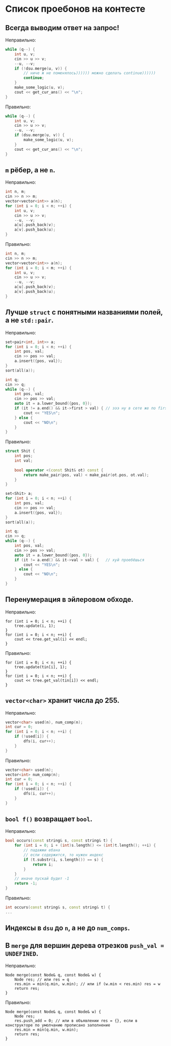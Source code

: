 # Список проебонов на контесте

## Всегда выводим ответ на запрос!

Неправильно:

```c++
while (q--) {
    int u, v;
    cin >> u >> v;
    --u, --v;
    if (!dsu.merge(u, v)) {
        // ниче ж не поменялось)))))) можно сделать continue))))))
        continue;
    }
    make_some_logic(u, v);
    cout << get_cur_ans() << "\n";
}
```

Правильно:

```c++
while (q--) {
    int u, v;
    cin >> u >> v;
    --u, --v;
    if (dsu.merge(u, v)) {
        make_some_logic(u, v);
    }
    cout << get_cur_ans() << "\n";
}
```

## `m` рёбер, а не `n`.

Неправильно:

```c++
int n, m;
cin >> n >> m;
vector<vector<int>> a(n);
for (int i = 0; i < n; ++i) {
    int u, v;
    cin >> u >> v;
    --u, --v;
    a[u].push_back(v);
    a[v].push_back(u);
}
```

Правильно:

```c++
int n, m;
cin >> n >> m;
vector<vector<int>> a(n);
for (int i = 0; i < m; ++i) {
    int u, v;
    cin >> u >> v;
    --u, --v;
    a[u].push_back(v);
    a[v].push_back(u);
}
```

## Лучше `struct` с понятными названиями полей, а не `std::pair`.

Неправильно:

```c++
set<pair<int, int>> a;
for (int i = 0; i < n; ++i) {
    int pos, val;
    cin >> pos >> val;
    a.insert({pos, val});
}
sort(all(a));

int q;
cin >> q;
while (q--) {
    int pos, val;
    cin >> pos >> val;
    auto it = a.lower_bound({pos, 0});
    if (it != a.end() && it->first > val) { // эээ ну в сете же по first сортим в 1ю очередь
        cout << "YES\n";
    } else {
        cout << "NO\n";
    }
}
```

Правильно:

```c++
struct Shit {
    int pos;
    int val;
    
    bool operator <(const Shit& ot) const {
        return make_pair(pos, val) < make_pair(ot.pos, ot.val);
    }
}

set<Shit> a;
for (int i = 0; i < n; ++i) {
    int pos, val;
    cin >> pos >> val;
    a.insert({pos, val});
}
sort(all(a));

int q;
cin >> q;
while (q--) {
    int pos, val;
    cin >> pos >> val;
    auto it = a.lower_bound({pos, 0});
    if (it != a.end() && it->val > val) {   // хуй проебёшься
        cout << "YES\n";
    } else {
        cout << "NO\n";
    }
}
```

## Перенумерация в эйлеровом обходе.
Неправильно:

```
for (int i = 0; i < n; ++i) {
    tree.update(i, 1);
}
for (int i = 0; i < n; ++i) {
    cout << tree.get_val(i) << endl;
}
```

Правильно:

```
for (int i = 0; i < n; ++i) {
    tree.update(tin[i], 1);
}
for (int i = 0; i < n; ++i) {
    cout << tree.get_val(tin[i]) << endl;
}
```

## `vector<char>` хранит числа до 255.

Неправильно:

```c++
vector<char> used(n), num_comp(n);
int cur = 0;
for (int i = 0; i < n; ++i) {
    if (!used[i]) {
        dfs(i, cur++);
    }
}
```

Правильно:

```c++
vector<char> used(n);
vector<int> num_comp(n);
int cur = 0;
for (int i = 0; i < n; ++i) {
    if (!used[i]) {
        dfs(i, cur++);
    }
}
```

## `bool f()` возвращает `bool`.

Неправильно:

```c++
bool occurs(const string& s, const string& t) {
    for (int i = 0; i + (int)s.length() <= (int)t.length(); ++i) {
        // падажжи ебана
        // если содержится, то нужен индекс
        if (t.substr(i, s.length()) == s) {
            return i;
        }
    }
    // иначе пускай будет -1
    return -1;
}
```

Правильно:

```c++
int occurs(const string& s, const string& t) {
...
```

## Индексы в `dsu` до `n`, а не до `num_comps`.

## В `merge` для вершин дерева отрезков `push_val = UNDEFINED`.
Неправильно:

```
Node merge(const Node& q, const Node& w) {
    Node res; // или res = q
    res.min = min(q.min, w.min); // или if (w.min < res.min) res = w
    return res;
}
```
Правильно:
```
Node merge(const Node& q, const Node& w) {
    Node res;
    res.push_add = 0; // или в объявлении res = {}, если в конструкторе по умолчанию прописано заполнение
    res.min = min(q.min, w.min);
    return res;
}
```
